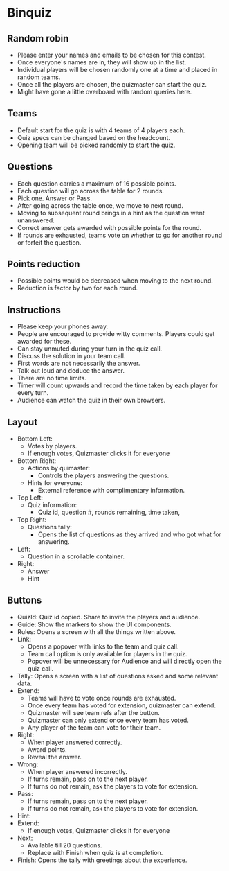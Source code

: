 # Binquiz

## Random robin

- Please enter your names and emails to be chosen for this contest.
- Once everyone's names are in, they will show up in the list.
- Individual players will be chosen randomly one at a time and placed in random teams.
- Once all the players are chosen, the quizmaster can start the quiz.
- Might have gone a little overboard with random queries here.

## Teams

- Default start for the quiz is with 4 teams of 4 players each. 
- Quiz specs can be changed based on the headcount.
- Opening team will be picked randomly to start the quiz.

## Questions

- Each question carries a maximum of 16 possible points. 
- Each question will go across the table for 2 rounds.
- Pick one. Answer or Pass.
- After going across the table once, we move to next round.
- Moving to subsequent round brings in a hint as the question went unanswered.
- Correct answer gets awarded with possible points for the round.
- If rounds are exhausted, teams vote on whether to go for another round or forfeit the question.

## Points reduction

- Possible points would be decreased when moving to the next round.
- Reduction is factor by two for each round. 

## Instructions

- Please keep your phones away.
- People are encouraged to provide witty comments. Players could get awarded for these.
- Can stay unmuted during your turn in the quiz call.
- Discuss the solution in your team call.
- First words are not necessarily the answer.
- Talk out loud and deduce the answer. 
- There are no time limits.
- Timer will count upwards and record the time taken by each player for every turn.
- Audience can watch the quiz in their own browsers.

## Layout

- Bottom Left: 
  - Votes by players. 
  - If enough votes, Quizmaster clicks it for everyone
- Bottom Right:
  - Actions by quimaster:
    - Controls the players answering the questions.
  - Hints for everyone:
    - External reference with complimentary information.
- Top Left:
  - Quiz information:
    - Quiz id, question #, rounds remaining, time taken,   
- Top Right:
  - Questions tally:
    - Opens the list of questions as they arrived and who got what for answering.
- Left: 
  - Question in a scrollable container.
- Right:
  - Answer
  - Hint

## Buttons

- QuizId: Quiz id copied. Share to invite the players and audience.
- Guide: Show the markers to show the UI components.
- Rules: Opens a screen with all the things written above.
- Link: 
  - Opens a popover with links to the team and quiz call. 
  - Team call option is only available for players in the quiz.
  - Popover will be unnecessary for Audience and will directly open the quiz call.
- Tally: Opens a screen with a list of questions asked and some relevant data.
- Extend: 
  - Teams will have to vote once rounds are exhausted.
  - Once every team has voted for extension, quizmaster can extend.
  - Quizmaster will see team refs after the button.
  - Quizmaster can only extend once every team has voted.
  - Any player of the team can vote for their team.
- Right:
  - When player answered correctly.
  - Award points.
  - Reveal the answer.
- Wrong:
  - When player answered incorrectly.
  - If turns remain, pass on to the next player.
  - If turns do not remain, ask the players to vote for extension.
- Pass:
  - If turns remain, pass on to the next player.
  - If turns do not remain, ask the players to vote for extension.
- Hint: 
- Extend:
  - If enough votes, Quizmaster clicks it for everyone
- Next:
  - Available till 20 questions.
  - Replace with Finish when quiz is at completion.
- Finish: Opens the tally with greetings about the experience.